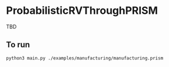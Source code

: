 # ProbabilisticRVThroughPRISM

TBD

## To run

```bash
python3 main.py ./examples/manufacturing/manufacturing.prism
```